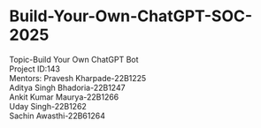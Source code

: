 # Build-Your-Own-ChatGPT-SOC-2025
Topic-Build Your Own ChatGPT Bot  
Project ID:143  
Mentors: Pravesh Kharpade-22B1225  
         Aditya Singh Bhadoria-22B1247  
         Ankit Kumar Maurya-22B1266  
         Uday Singh-22B1262  
         Sachin Awasthi-22B61264

